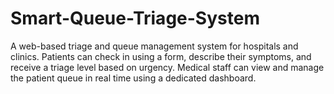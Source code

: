 # Smart-Queue-Triage-System
A web-based triage and queue management system for hospitals and clinics. Patients can check in using a form, describe their symptoms, and receive a triage level based on urgency. Medical staff can view and manage the patient queue in real time using a dedicated dashboard.
